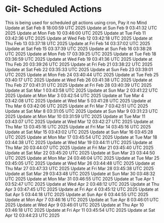 # Git- Scheduled Actions

This is being used for scheduled git actions using cron, Pay it no Mind
Update at Sat Feb  8 18:00:59 UTC 2025
Update at Sun Feb  9 03:41:32 UTC 2025
Update at Mon Feb 10 03:46:00 UTC 2025
Update at Tue Feb 11 03:42:36 UTC 2025
Update at Wed Feb 12 03:42:18 UTC 2025
Update at Thu Feb 13 03:37:18 UTC 2025
Update at Fri Feb 14 03:37:02 UTC 2025
Update at Sat Feb 15 03:37:39 UTC 2025
Update at Sun Feb 16 03:38:28 UTC 2025
Update at Mon Feb 17 03:39:25 UTC 2025
Update at Tue Feb 18 03:36:59 UTC 2025
Update at Wed Feb 19 03:41:36 UTC 2025
Update at Thu Feb 20 03:39:26 UTC 2025
Update at Fri Feb 21 03:38:22 UTC 2025
Update at Sat Feb 22 03:35:33 UTC 2025
Update at Sun Feb 23 03:39:01 UTC 2025
Update at Mon Feb 24 03:40:44 UTC 2025
Update at Tue Feb 25 03:40:17 UTC 2025
Update at Wed Feb 26 03:41:38 UTC 2025
Update at Thu Feb 27 03:41:31 UTC 2025
Update at Fri Feb 28 03:40:39 UTC 2025
Update at Sat Mar  1 03:43:58 UTC 2025
Update at Sun Mar  2 03:41:22 UTC 2025
Update at Mon Mar  3 03:42:54 UTC 2025
Update at Tue Mar  4 03:42:08 UTC 2025
Update at Wed Mar  5 03:41:28 UTC 2025
Update at Thu Mar  6 03:42:06 UTC 2025
Update at Fri Mar  7 03:42:51 UTC 2025
Update at Sat Mar  8 03:31:05 UTC 2025
Update at Sun Mar  9 03:31:23 UTC 2025
Update at Mon Mar 10 03:31:59 UTC 2025
Update at Tue Mar 11 03:43:07 UTC 2025
Update at Wed Mar 12 03:42:27 UTC 2025
Update at Thu Mar 13 03:45:16 UTC 2025
Update at Fri Mar 14 03:45:16 UTC 2025
Update at Sat Mar 15 03:43:02 UTC 2025
Update at Sun Mar 16 03:45:28 UTC 2025
Update at Mon Mar 17 03:45:54 UTC 2025
Update at Tue Mar 18 03:44:38 UTC 2025
Update at Wed Mar 19 03:44:11 UTC 2025
Update at Thu Mar 20 03:44:07 UTC 2025
Update at Fri Mar 21 03:45:40 UTC 2025
Update at Sat Mar 22 03:45:20 UTC 2025
Update at Sun Mar 23 03:44:50 UTC 2025
Update at Mon Mar 24 03:46:04 UTC 2025
Update at Tue Mar 25 03:45:05 UTC 2025
Update at Wed Mar 26 03:44:48 UTC 2025
Update at Thu Mar 27 03:47:33 UTC 2025
Update at Fri Mar 28 03:45:38 UTC 2025
Update at Sat Mar 29 03:43:48 UTC 2025
Update at Sun Mar 30 03:48:32 UTC 2025
Update at Mon Mar 31 03:46:55 UTC 2025
Update at Tue Apr  1 03:52:47 UTC 2025
Update at Wed Apr  2 03:48:12 UTC 2025
Update at Thu Apr  3 03:47:45 UTC 2025
Update at Fri Apr  4 03:45:12 UTC 2025
Update at Sat Apr  5 03:44:18 UTC 2025
Update at Sun Apr  6 03:44:55 UTC 2025
Update at Mon Apr  7 03:46:16 UTC 2025
Update at Tue Apr  8 03:46:01 UTC 2025
Update at Wed Apr  9 03:46:01 UTC 2025
Update at Thu Apr 10 03:46:18 UTC 2025
Update at Fri Apr 11 03:45:54 UTC 2025
Update at Sat Apr 12 03:44:23 UTC 2025

